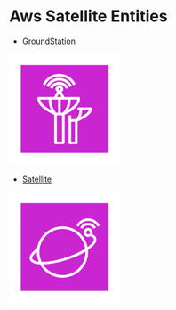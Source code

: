 # Aws Satellite Entities


- [GroundStation](./ground-station.md)  
<img src="./ground-station.png" width="200"/>

- [Satellite](./satellite.md)  
<img src="./satellite.png" width="200"/>
